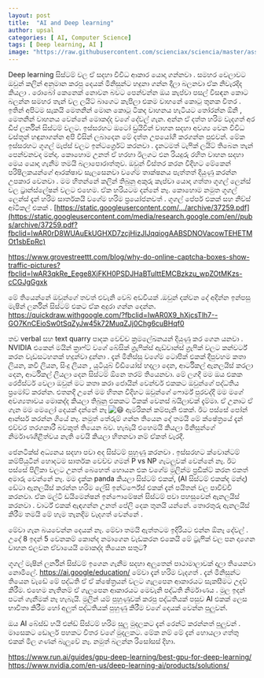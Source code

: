 ```yaml
---
layout: post
title:  "AI and Deep learning"
author: upsal
categories: [ AI, Computer Science]
tags: [ Deep learning, AI ]
image: "https://raw.githubusercontent.com/scienciax/sciencia/master/assets/images/posts/upsal/ai.jpg"
---
```


Deep learning සිස්ටම් වල ඒ සදහා විවිධ ආකාර යොදා ගන්නවා . සමහර වෙලාවට ඔවුන් කලින් අනුමාන කරපු දෙයක් මිනිසුන්ට හදුනා ගන්න දීලා බලනවා ඒක නිවැරදිද කියලා . රොබෝ කෙනෙක් නොවන බවට පෙන්වන්න ඔය කැප්චා පසල් විසඳන කොට බලන්න සමහර තැන් වල ලයිට් බාගෙට කැපිලා එකම වාහනේ කොටු තුනක විතර . ඉතින් අපිටම සැකයි මෙතනින් මොන කොටු ටිකද වාහනය හැටියට තෝරන්න ඕනි ,  මෙතනින් වාහනය වෙන්නේ මොකද්ද වගේ දේවල් ගැන. අන්න ඒ දත්ත හරිම වැදගත් අර ඩීප් ලර්නින් සිස්ටම් වලට. ඉස්සරහට ඔටෝ ඩ්‍රයිවින් වාහන සදහා අවශ්‍ය වෙන විවිධ වස්තූන් හඳුනාගන්න අපි විසින් ලබාදෙන මේ දත්ත උපයෝගී කරගන්න පුළුවන්. මේක ඉස්සරහට ගූගල් මැප්ස් වලට ඉන්ටර්ග්‍රෙට් කරනවා . දැනටමත් ටැෆික් ලයිට් තිබෙන තැන් පෙන්වනවද මන්දා. කොහොම උනත් ඒ හරහා ඊලගට එන රියදුරු රහිත වාහන සදහා මෙය යොදා ගැනීම තමයි බලාපොරාත්තුව. ඔවුන් විස්තර කරන විදිහට මේකෙන් පරිෂිලකයන්ගේ ආරක්ෂාව සැලසෙනවා වගේම තාක්ෂනය පැත්තත් දියුණු කරන්න උපකාර වෙනවා . මම හිතන්නේ කලින් තිබුනු අකුරු කැප්චා යොදා ගත්තා ගූගල් ලෙන්ස් වල ට්‍රාන්ස්ලේෂන් වලට එහෙම. ඒක හරියටම දන්නේ නෑ. කොහොම නමුත ගූගල් ලෙන්ස් දැන් හරිම සාර්තකයි වගේම හරිම ප්‍රයෝජනවත් .
ගූගල් පේපර් එකක් සහ නිව්ස් ආ්ටිකල් එකක් .
[https://static.googleusercontent.com/.../archive/37259.pdf](https://static.googleusercontent.com/media/research.google.com/en//pubs/archive/37259.pdf?fbclid=IwAR0rD8WUAuEkUGHXD7zcjHizJIJqqiogAABSDNOVacowTEHETMOt1sbEpRc)

https://www.grovestreettt.com/blog/why-do-online-captcha-boxes-show-traffic-pictures?fbclid=IwAR3qkRe_Eege8XjFKH0PSDJHaBTuIttEMCBzkzu_wpZOtMKzs-cCGJgGgxk

‍මේ තියෙන්නේ ඔවුන්ගේ තවත් එවැනි වෙබ් අඩවියක් .ඔවුන් දක්වන දේ අදින්න ඉන්පසු මැෂින් ලර්නින් සිස්ටම් එකට ඒක අදුරා ගන්න දෙන්න.
https://quickdraw.withgoogle.com/?fbclid=IwAR0X9_hXjcsTlh7--GO7KnCEioSw0tSqZyJw45k72MuqZJj0Chg6cuBHqf0

තව verbal සහ text quarry පාදක වෙච්ච ක්‍රමලේඛනයන් දියුණු කර ගෙන යනවා . NVIDIA එකෙන් මයින් ක්‍රාෆ්ට් වගේ බේසික් ග්‍රැෆික්ස් ඇඩ්වාන්ස් ග්‍රැෆික් වලට කන්වර්ට් කරන වැඩසටහනක් හදුන්වා දුන්නා . දැන් මිනිස්සු වගේම ටොපික් එකක් දීපුවහම කතා ලියන, කවි ලියන, සිංදු ලියන , යූටියුබ් විඩියෝස් හදලා දෙන, ආර්ටිකල් ඇනලයිස් කරලා දෙන, ආර්ටිකල් ලියලා දෙන සිස්ටම් ඕනෙ තරම් තියෙනවා. මේ ලගදී මම ඔය එකක රෙජිස්ටර් වෙලා ඔවුන් මට කතා කරා ජොයින් වෙන්චර් එකකට ඔවුන්ගේ පද්ධතිය ප්‍රමෝට් කරන්න. එතනදි උනේ මම හිතන විදිහට ඔවුන්ගේ ෆොර්ම් පුරවද්දි මම මගේ අවශ්‍යතාවය මොකද්ද කියලා තිබුනු එකකට ටිකක් වෙනස් බයිලාවක් දැම්මා. ඒ උනාට ඒ ගැන මම මෙලෝ දෙයක් දන්නේ නෑ ![😃](https://static.xx.fbcdn.net/images/emoji.php/v9/taa/1.5/16/1f603.png) ඇමරිකන් කම්පැනි එකක්. ඊට පස්සේ පෝන් ආන්සර් කරන්න ගියේ නෑ. නමුත් තේරුම් ගන්න තියෙන දේ තමයි මේ ක්ෂේත්‍රයේ දැන් එච්චර තරගකාරී බවකුත් තියෙන බව. හැබැයි එහෙමයි කියලා මිනිසුන්ගේ නිර්මාණශීළීත්වය නැති වෙයි කියලා හිතනවා නම් ඒකත් වැරදී.

ජෙනටික්ස් අධ්‍යනය සදහා පවා අද සිස්ටම් පුහුණු කරනවා . ඉස්සරහට ක්වොන්ටම් කම්පියුටින් හොදටම සාර්තක වෙච්ච ගමන් P vs NP ගැටලුවක් වෙන්නේ නෑ. ඊට පස්සේ පිලිකා වලට උනත් බෙහෙත් හොයන එක වගේම මුලින්ම ප්‍රඩික්ට් කරන එකත් අමාරු වෙන්නේ නෑ. මම දැක්ක panda කියලා සිස්ටම් එකක්, (AI සිස්ටම් එකක්ද මන්දා) ඩේටා ඇනලයිස් කරන්න හරිම ලේසි ඉන්ටර්ෆේස් එකක් දැන් පයිතන් වල පාවිච්චි කරනවා. ඒක මල්ටි ඩයිමෙන්ෂන් ඉන්ෆොමේෂන් සිස්ටම් පවා පහසුවෙන් ඇනලයිස් කරනවා . චාර්ට් එකක් ඇඳගන්න උනත් පේලි දෙක තුනයි යන්නේ. තොරතුරු ඇනලයිස් කිරීම තමයි මේ හැම තැනදිම වැදගත් වෙන්නේ .

‍මේවා ගැන බයවෙන්න දෙයක් නෑ. මේවා තමයි ඇත්තටම ඉදිරියට එන්න ඕනෑ දේවල් . උදේ 8 ඉදන් 5 වෙනකම් කොන්ද නමාගෙන වැඩකරන එකෙයි මේ ට්‍රැෆික් වල පන දාගෙන වාහන එලවන ඒවායෙයි මොකද්ද තියෙන සතුට?

ගූගල් මැෂින් ලර්නින් සිස්ටම් ඉගෙන ගැනීම සදහා අලුතෙන් පාථාමාලාවක් දාලා තියෙනවා නොමිලේ. https://ai.google/education/ මේවා දැන් හරිම වැදගත් . දැන් මිනිසුන්ට තියෙන වැඩේ මේ පද්ධති ඒ ඒ ක්ෂේත්‍රයන් වලට ගැලපෙන ආකාරයට සැකසීමට උදව් කිරීම. එහෙම නැතිනම් ඒ ගැලපෙන ආකාරයට මෙවැනි පද්ධති නිර්මාණය . මුල ඉදන් පටන් ගැනීමක් නෑ හැබැයි. ‍මුලින් යම් පුහුණුවක් කරපු පද්ධතියක් පසුව AI එකක් ලෙස භාවිතා කිරීම හෝ අලුත් පද්ධතියක් පුහුණු කිරීම වගේ දෙයක් වෙන්න පුලුවන්.

ඔය AI බේස්ඩ් හයි එන්ඩ් සිස්ටම් හරිම සුලු මුදලකට දැන් රෙන්ට් කරන්නත් පුලුවන් . මාසෙකට ඩොලර් පහකට විතර වගේ මුදලකට. මේක නම් මේ දැන් හොයලා ගත්තු එකක් මිල ගණන් බැලුවේ නෑ. නමුත් බලන්න රිසෝසස් දිහා.

https://www.run.ai/guides/gpu-deep-learning/best-gpu-for-deep-learning/
https://www.nvidia.com/en-us/deep-learning-ai/products/solutions/